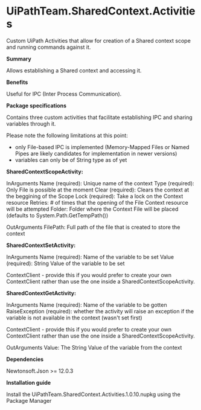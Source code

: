 # UiPathTeam.SharedContext.Activities
Custom UiPath Activities that allow for creation of a Shared context scope and running commands against it.

<b>Summary</b>

Allows establishing a Shared context and accessing it.

<b>Benefits</b>

Useful for IPC (Inter Process Communication). 

<b>Package specifications</b>	

Contains three custom activities that facilitate establishing IPC and sharing variables through it.

Please note the following limitations at this point:
- only File-based IPC is implemented (Memory-Mapped Files or Named Pipes are likely candidates for implementation in newer versions)
- variables can only be of String type as of yet

<b>SharedContextScopeActivity:</b>

InArguments
<string> Name (required): Unique name of the context
<contextType> Type (required): Only File is possible at the moment
<bool> Clear (required): Clears the context at the beggining of the Scope
<bool> Lock (required): Take a lock on the Context resource
<int> Retries: # of times that the opening of the File Context resource will be attempted
<string> Folder: Folder where the Context File will be placed (defaults to System.Path.GetTempPath())

OutArguments
<string> FilePath: Full path of the file that is created to store the context

<b>SharedContextSetActivity:</b>

InArguments
<string> Name (required): Name of the variable to be set
<string> Value (required): String Value of the variable to be set

<ContextClient> ContextClient - provide this if you would prefer to create your own ContextClient rather than use the one inside a SharedContextScopeActivity.

<b>SharedContextGetActivity:</b>

InArguments
<string> Name (required): Name of the variable to be gotten
<bool> RaiseException (required): whether the activity will raise an exception if the variable is not available in the context (wasn't set first)

<ContextClient> ContextClient - provide this if you would prefer to create your own ContextClient rather than use the one inside a SharedContextScopeActivity.

OutArguments
<string> Value: The String Value of the variable from the context

<b>Dependencies</b>

Newtonsoft.Json >= 12.0.3

<b>Installation guide</b>

Install the UiPathTeam.SharedContext.Activities.1.0.10.nupkg using the Package Manager
